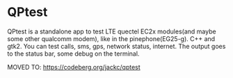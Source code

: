 # QPtest
QPtest is a standalone app to test LTE quectel EC2x modules(and maybe some other qualcomm modem), like in the pinephone(EG25-g). C++ and gtk2. You can test calls, sms, gps, network status, internet.  The output goes to the status bar, some debug on the terminal.

MOVED TO: https://codeberg.org/jackc/qptest
